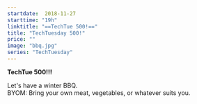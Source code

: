 ```yaml
---
startdate:  2018-11-27
starttime: "19h"
linktitle: "==TechTue 500!=="
title: "TechTuesday 500!"
price: ""
image: "bbq.jpg"
series: "TechTuesday"
---
```


**TechTue 500!!!**

Let's have a winter BBQ.  
BYOM: Bring your own meat, vegetables, or whatever suits you.
